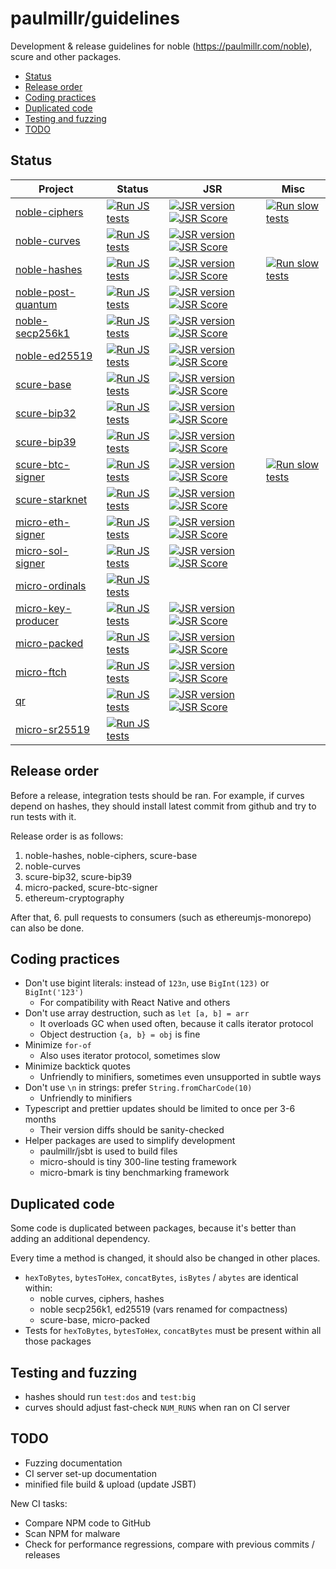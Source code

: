 # paulmillr/guidelines

Development & release guidelines for noble (https://paulmillr.com/noble), scure and other packages.

- [Status](#status)
- [Release order](#release-order)
- [Coding practices](#coding-practices)
- [Duplicated code](#duplicated-code)
- [Testing and fuzzing](#testing-and-fuzzing)
- [TODO](#todo)

## Status


| Project | Status | JSR | Misc |
|---------|--------|-----|------|
| [noble-ciphers](https://github.com/paulmillr/noble-ciphers) | [![Run JS tests](https://github.com/paulmillr/noble-ciphers/actions/workflows/test-js.yml/badge.svg)](https://github.com/paulmillr/noble-ciphers/actions/workflows/test-js.yml) | [![JSR version](https://jsr.io/badges/@noble/ciphers)](https://jsr.io/@noble/ciphers) [![JSR Score](https://jsr.io/badges/@noble/ciphers/score)](https://jsr.io/@noble/ciphers) | [![Run slow tests](https://github.com/paulmillr/noble-ciphers/actions/workflows/test-slow.yml/badge.svg)](https://github.com/paulmillr/noble-ciphers/actions/workflows/test-slow.yml) |
| [noble-curves](https://github.com/paulmillr/noble-curves) | [![Run JS tests](https://github.com/paulmillr/noble-curves/actions/workflows/test-js.yml/badge.svg)](https://github.com/paulmillr/noble-curves/actions/workflows/test-js.yml) | [![JSR version](https://jsr.io/badges/@noble/curves)](https://jsr.io/@noble/curves) [![JSR Score](https://jsr.io/badges/@noble/curves/score)](https://jsr.io/@noble/curves) |  |
| [noble-hashes](https://github.com/paulmillr/noble-hashes) | [![Run JS tests](https://github.com/paulmillr/noble-hashes/actions/workflows/test-js.yml/badge.svg)](https://github.com/paulmillr/noble-hashes/actions/workflows/test-js.yml) | [![JSR version](https://jsr.io/badges/@noble/hashes)](https://jsr.io/@noble/hashes) [![JSR Score](https://jsr.io/badges/@noble/hashes/score)](https://jsr.io/@noble/hashes) | [![Run slow tests](https://github.com/paulmillr/noble-hashes/actions/workflows/test-slow.yml/badge.svg)](https://github.com/paulmillr/noble-hashes/actions/workflows/test-slow.yml) |
| [noble-post-quantum](https://github.com/paulmillr/noble-post-quantum) | [![Run JS tests](https://github.com/paulmillr/noble-post-quantum/actions/workflows/test-js.yml/badge.svg)](https://github.com/paulmillr/noble-post-quantum/actions/workflows/test-js.yml) | [![JSR version](https://jsr.io/badges/@noble/post-quantum)](https://jsr.io/@noble/post-quantum) [![JSR Score](https://jsr.io/badges/@noble/post-quantum/score)](https://jsr.io/@noble/post-quantum) |  |
| [noble-secp256k1](https://github.com/paulmillr/noble-secp256k1) | [![Run JS tests](https://github.com/paulmillr/noble-secp256k1/actions/workflows/test-js.yml/badge.svg)](https://github.com/paulmillr/noble-secp256k1/actions/workflows/test-js.yml) | [![JSR version](https://jsr.io/badges/@noble/secp256k1)](https://jsr.io/@noble/secp256k1) [![JSR Score](https://jsr.io/badges/@noble/secp256k1/score)](https://jsr.io/@noble/secp256k1) |  |
| [noble-ed25519](https://github.com/paulmillr/noble-ed25519) | [![Run JS tests](https://github.com/paulmillr/noble-ed25519/actions/workflows/test-js.yml/badge.svg)](https://github.com/paulmillr/noble-ed25519/actions/workflows/test-js.yml) | [![JSR version](https://jsr.io/badges/@noble/ed25519)](https://jsr.io/@noble/ed25519) [![JSR Score](https://jsr.io/badges/@noble/ed25519/score)](https://jsr.io/@noble/ed25519) |  |
| [scure-base](https://github.com/paulmillr/scure-base) | [![Run JS tests](https://github.com/paulmillr/scure-base/actions/workflows/test-js.yml/badge.svg)](https://github.com/paulmillr/scure-base/actions/workflows/test-js.yml) | [![JSR version](https://jsr.io/badges/@scure/base)](https://jsr.io/@scure/base) [![JSR Score](https://jsr.io/badges/@scure/base/score)](https://jsr.io/@scure/base) |  |
| [scure-bip32](https://github.com/paulmillr/scure-bip32) | [![Run JS tests](https://github.com/paulmillr/scure-bip32/actions/workflows/test-js.yml/badge.svg)](https://github.com/paulmillr/scure-bip32/actions/workflows/test-js.yml) | [![JSR version](https://jsr.io/badges/@scure/bip32)](https://jsr.io/@scure/bip32) [![JSR Score](https://jsr.io/badges/@scure/bip32/score)](https://jsr.io/@scure/bip32) |  |
| [scure-bip39](https://github.com/paulmillr/scure-bip39) | [![Run JS tests](https://github.com/paulmillr/scure-bip39/actions/workflows/test-js.yml/badge.svg)](https://github.com/paulmillr/scure-bip39/actions/workflows/test-js.yml) | [![JSR version](https://jsr.io/badges/@scure/bip39)](https://jsr.io/@scure/bip39) [![JSR Score](https://jsr.io/badges/@scure/bip39/score)](https://jsr.io/@scure/bip39) |  |
| [scure-btc-signer](https://github.com/paulmillr/scure-btc-signer) | [![Run JS tests](https://github.com/paulmillr/scure-btc-signer/actions/workflows/test-js.yml/badge.svg)](https://github.com/paulmillr/scure-btc-signer/actions/workflows/test-js.yml) | [![JSR version](https://jsr.io/badges/@scure/btc-signer)](https://jsr.io/@scure/btc-signer) [![JSR Score](https://jsr.io/badges/@scure/btc-signer/score)](https://jsr.io/@scure/btc-signer) | [![Run slow tests](https://github.com/paulmillr/scure-btc-signer/actions/workflows/test-slow.yml/badge.svg)](https://github.com/paulmillr/scure-btc-signer/actions/workflows/test-slow.yml) |
| [scure-starknet](https://github.com/paulmillr/scure-starknet) | [![Run JS tests](https://github.com/paulmillr/scure-starknet/actions/workflows/test-js.yml/badge.svg)](https://github.com/paulmillr/scure-starknet/actions/workflows/test-js.yml) | [![JSR version](https://jsr.io/badges/@scure/starknet)](https://jsr.io/@scure/starknet) [![JSR Score](https://jsr.io/badges/@scure/starknet/score)](https://jsr.io/@scure/starknet) |  |
| [micro-eth-signer](https://github.com/paulmillr/micro-eth-signer) | [![Run JS tests](https://github.com/paulmillr/micro-eth-signer/actions/workflows/test-js.yml/badge.svg)](https://github.com/paulmillr/micro-eth-signer/actions/workflows/test-js.yml) | [![JSR version](https://jsr.io/badges/@paulmillr/micro-eth-signer)](https://jsr.io/@paulmillr/micro-eth-signer) [![JSR Score](https://jsr.io/badges/@paulmillr/micro-eth-signer/score)](https://jsr.io/@paulmillr/micro-eth-signer) |  |
| [micro-sol-signer](https://github.com/paulmillr/micro-sol-signer) | [![Run JS tests](https://github.com/paulmillr/micro-sol-signer/actions/workflows/test-js.yml/badge.svg)](https://github.com/paulmillr/micro-sol-signer/actions/workflows/test-js.yml) | [![JSR version](https://jsr.io/badges/@paulmillr/micro-sol-signer)](https://jsr.io/@paulmillr/micro-sol-signer) [![JSR Score](https://jsr.io/badges/@paulmillr/micro-sol-signer/score)](https://jsr.io/@paulmillr/micro-sol-signer) |  |
| [micro-ordinals](https://github.com/paulmillr/micro-ordinals) | [![Run JS tests](https://github.com/paulmillr/micro-ordinals/actions/workflows/test-js.yml/badge.svg)](https://github.com/paulmillr/micro-ordinals/actions/workflows/test-js.yml) |  |  |
| [micro-key-producer](https://github.com/paulmillr/micro-key-producer) | [![Run JS tests](https://github.com/paulmillr/micro-key-producer/actions/workflows/test-js.yml/badge.svg)](https://github.com/paulmillr/micro-key-producer/actions/workflows/test-js.yml) | [![JSR version](https://jsr.io/badges/@paulmillr/micro-key-producer)](https://jsr.io/@paulmillr/micro-key-producer) [![JSR Score](https://jsr.io/badges/@paulmillr/micro-key-producer/score)](https://jsr.io/@paulmillr/micro-key-producer) |  |
| [micro-packed](https://github.com/paulmillr/micro-packed) | [![Run JS tests](https://github.com/paulmillr/micro-packed/actions/workflows/test-js.yml/badge.svg)](https://github.com/paulmillr/micro-packed/actions/workflows/test-js.yml) | [![JSR version](https://jsr.io/badges/@paulmillr/micro-packed)](https://jsr.io/@paulmillr/micro-packed) [![JSR Score](https://jsr.io/badges/@paulmillr/micro-packed/score)](https://jsr.io/@paulmillr/micro-packed) |  |
| [micro-ftch](https://github.com/paulmillr/micro-ftch) | [![Run JS tests](https://github.com/paulmillr/micro-ftch/actions/workflows/test-js.yml/badge.svg)](https://github.com/paulmillr/micro-ftch/actions/workflows/test-js.yml) | [![JSR version](https://jsr.io/badges/@paulmillr/micro-ftch)](https://jsr.io/@paulmillr/micro-ftch) [![JSR Score](https://jsr.io/badges/@paulmillr/micro-ftch/score)](https://jsr.io/@paulmillr/micro-ftch) |  |
| [qr](https://github.com/paulmillr/qr) | [![Run JS tests](https://github.com/paulmillr/qr/actions/workflows/test-js.yml/badge.svg)](https://github.com/paulmillr/qr/actions/workflows/test-js.yml) | [![JSR version](https://jsr.io/badges/@paulmillr/qr)](https://jsr.io/@paulmillr/qr) [![JSR Score](https://jsr.io/badges/@paulmillr/qr/score)](https://jsr.io/@paulmillr/qr) |  |
| [micro-sr25519](https://github.com/paulmillr/micro-sr25519) | [![Run JS tests](https://github.com/paulmillr/micro-sr25519/actions/workflows/test-js.yml/badge.svg)](https://github.com/paulmillr/micro-sr25519/actions/workflows/test-js.yml) |  |  |



## Release order

Before a release, integration tests should be ran. For example, if curves depend on hashes, they should install latest commit from github and try to run tests with it.

Release order is as follows:

1. noble-hashes, noble-ciphers, scure-base
2. noble-curves
3. scure-bip32, scure-bip39
4. micro-packed, scure-btc-signer
5. ethereum-cryptography

After that, 6. pull requests to consumers (such as ethereumjs-monorepo) can also be done.

## Coding practices

- Don't use bigint literals: instead of `123n`, use `BigInt(123)` or `BigInt('123')`
  - For compatibility with React Native and others
- Don't use array destruction, such as `let [a, b] = arr`
  - It overloads GC when used often, because it calls iterator protocol
  - Object destruction `{a, b} = obj` is fine
- Minimize `for-of`
  - Also uses iterator protocol, sometimes slow
- Minimize backtick quotes
  - Unfriendly to minifiers, sometimes even unsupported in subtle ways
- Don't use `\n` in strings: prefer `String.fromCharCode(10)`
  - Unfriendly to minifiers
- Typescript and prettier updates should be limited to once per 3-6 months
  - Their version diffs should be sanity-checked
- Helper packages are used to simplify development
  - paulmillr/jsbt is used to build files
  - micro-should is tiny 300-line testing framework
  - micro-bmark is tiny benchmarking framework

## Duplicated code

Some code is duplicated between packages, because it's better than adding an additional dependency.

Every time a method is changed, it should also be changed in other places.

- `hexToBytes`, `bytesToHex`, `concatBytes`, `isBytes` / `abytes` are identical within:
  - noble curves, ciphers, hashes
  - noble secp256k1, ed25519 (vars renamed for compactness)
  - scure-base, micro-packed
- Tests for `hexToBytes`, `bytesToHex`, `concatBytes` must be present within all those packages

## Testing and fuzzing

- hashes should run `test:dos` and `test:big`
- curves should adjust fast-check `NUM_RUNS` when ran on CI server

## TODO

- Fuzzing documentation
- CI server set-up documentation
- minified file build & upload (update JSBT)

New CI tasks:

- Compare NPM code to GitHub
- Scan NPM for malware
- Check for performance regressions, compare with previous commits / releases
